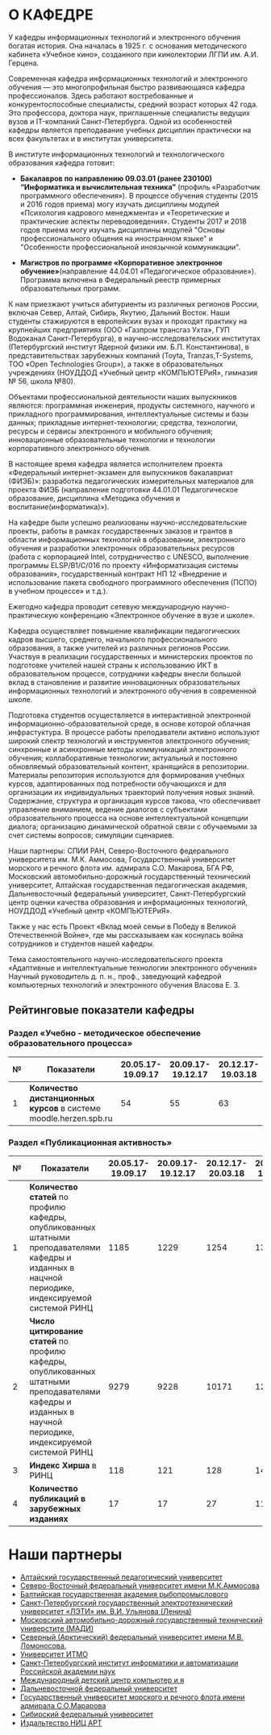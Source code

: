 <!-- Автор верстки: Журавский Матвей Антонович -->
# О КАФЕДРЕ

У кафедры информационных технологий и электронного обучения богатая история. Она началась в 1925 г. с основания методического кабинета «Учебное кино», созданного при кинолектории ЛГПИ им. А.И. Герцена.

Современная кафедра информационных технологий и электронного обучения — это многопрофильная быстро развивающаяся кафедра профессионалов. Здесь работают востребованные и конкурентоспособные специалисты, средний возраст которых 42 года. Это профессора, доктора наук, приглашенные специалисты ведущих вузов и IT-компаний Санкт-Петербурга. Одной из особенностей кафедры является преподавание учебных дисциплин практически на всех факультетах и в институтах университета.

В институте информационных технологий и технологического образования кафедра готовит:

* __Бакалавров по направлению 09.03.01 (ранее 230100) “Информатика и вычислительная техника”__ (профиль «Разработчик программного обеспечения»). В процессе обучения студенты (2015 и 2016 годов приема) могу изучать дисциплины модулей «Психология кадрового менеджмента» и «Теоретические и практические аспекты переводоведения». Студенты 2017 и 2018 годов приема могу изучать дисциплины модулей "Основы професcионального общения на иностранном языке" и "Особенности профеcсиональной иноязычной коммуникации".

* __Магистров по программе «Корпоративное электронное обучение»__(направление 44.04.01 «Педагогическое образование»). Программа включена в Федеральный реестр примерных образовательных программ.

К нам приезжают учиться абитуриенты из различных регионов России, включая Север, Алтай, Сибирь, Якутию, Дальний Восток. Наши студенты стажируются в европейских вузах и проходят практику на крупнейших предприятиях (ООО «Газпром трансгаз Ухта», ГУП Водоканал Санкт-Петербурга), в научно-исследовательских институтах (Петербургский институт Ядерной физики им. Б.П. Константинова), в представительствах зарубежных компаний (Toyta, Tranzas,T-Systems, ТОО «Open Technologies Group»), а также в образовательных учреждениях (НОУДДОД «Учебный центр «КОМПЬЮТЕРиЯ», гимназия № 56, школа №80).

Объектами профессиональной деятельности наших выпускников являются: программная инженерия, продукты системного, научного и прикладного программирования, интеллектуальные системы и базы данных; прикладные интернет-технологии; средства, технологии, ресурсы и сервисы электронного и мобильного обучения; инновационные образовательные технологии и технологии корпоративного электронного обучения.

В настоящее время кафедра является исполнителем проекта «Федеральный интернет-экзамен для выпускников бакалавриат (ФИЭБ)»: разработка педагогических измерительных материалов для проекта ФИЭБ (направление подготовки 44.01.01 Педагогическое образование, дисциплина «Методика обучения и воспитание(информатика)»).

На кафедре были успешно реализованы научно-исследовательские проекты, работы в рамках государственных заказов и грантов в области информационных технологий в образовании, электронного обучения и разработки электронных образовательных ресурсов (работа с корпорацией Intel, сотрудничество с UNESCO, выполнение программы ELSP/B1/C/016 по проекту «Информатизация системы образования», государственный контракт НП 12 «Внедрение и использование пакета свободного программного обеспечения (ПСПО) в учебном процессе» и т.д.).

Ежегодно кафедра проводит сетевую международную научно-практическую конференцию «Электронное обучение в вузе и школе».

Кафедра осуществляет повышение квалификации педагогических кадров высшего, среднего, начального профессионального образования, а также учителей из различных регионов России. Участвуя в реализации государственных и министерских проектов по подготовке учителей нашей страны к использованию ИКТ в образовательном процессе, сотрудники кафедры внесли большой вклад в становление и развитие инновационных образовательных информационных технологий и электронного обучения в современной школе.

Подготовка студентов осуществляется в интерактивной электронной информационно-образовательной среде, в основе которой облачная инфрастуктура. В процессе работы преподаватели активно используют широкий спектр технологий и инструментов электронного обучения; синхронные и асинхронные методы коммуникаций электронного обучения; коллаборативные технологии; актуальный и постоянно обновляемый образовательный контент, хранящийся в репозитории. Материалы репозитория используются для формирования учебных курсов, адаптированных под потребности обучающихся и для организации их индивидуальных траекторий получения новых знаний. Содержание, структура и организация курсов такова, что обеспечивает управление вниманием, ведение диалогов с субъектами образовательного процесса на основе интеллектуальной концепции диалога; организацию динамической обратной связи с обучаемыми за счет системы вопросов; симуляции сценариев.

Наши партнеры: СПИИ РАН, Северо-Восточного федерального университета им. М.К. Аммосова, Государственный университет морского и речного флота им. адмирала С.О. Макарова, БГА РФ, Московский автомобильно-дорожный государственный технический университет, Алтайская государственная педагогическая академия, Дальневосточный федеральный университет, Санкт-Петербургский центр оценки качества образования и информационных технологий, НОУДДОД «Учебный центр «КОМПЬЮТЕРиЯ».

Также у нас есть Проект «Вклад моей семьи в Победу в Великой Отечественной Войне», где мы рассказываем как коснулась война сотрудников и студентов нашей кафедры.

Тема самостоятельного научно-исследовательского проекта
«Адаптивные и интеллектуальные технологии электронного обучения»
Научный руководитель д. п. н., проф., заведующий кафедрой компьютерных
технологий и электронного обучения
Власова Е. З.

## Рейтинговые показатели кафедры

### Раздел «Учебно - методическое обеспечение образовательного процесса»
|№|__Показатели__|20.05.17-19.09.17|20.09.17-19.12.17|20.12.17-19.03.18|20.03.17-19.05.18|20.05.17-19.09.18|20.09.18-19.12.18|
|-|----------|-----------------|-----------------|-----------------|-----------------|-----------------|-----------------| 
|1| __Количество дистанционных курсов__ в системе moodle.herzen.spb.ru|54|55|63|66|85|102|

### Раздел «Публикационная активность»
|№|__Показатели__|20.05.17-19.09.17|20.09.17-19.12.17|20.12.17-20.03.18|20.09.18-19.12.18|
|-|----------|-----------------|-----------------|-----------------|-----------------| 
|1|__Количество статей__ по профилю кафедры, опубликованных штатными преподавателями кафедры и изданных в нацчной периодике, индексируемой системой РИНЦ | 1185 | 1229 | 1254 | 1395 |
|2|__Число цитирование статей__ по профилю кафедры, опубликованных штатными преподавателями кафедры и изданных в научной периодике, индексируемой системой РИНЦ | 9279 | 9228 | 10171 | 12085 |
|3|__Индекс Хирша__ в РИНЦ | 118 | 121 | 128 | 141 |
|4|__Количество публикаций в зарубежных изданиях__| 17 | 17 | 27 | 11 |

# Наши партнеры

- [Алтайский государственный педагогический университет][1]
- [Северо-Восточный федеральный университет имени М.К.Аммосова][2]
- [Балтийская государственная академия рыбопромыслового][3] 
- [Санкт-Петербургский государственный электротехнический университет «ЛЭТИ» им. В.И. Ульянова (Ленина)][4]
- [Московский автомобильно-дорожный государственный технический универстите (МАДИ)][5]
- [Северный (Арктический) федеральный университет имени М.В. Ломоносова.][6]
- [Университет ИТМО][7]
- [Санкт-Петербургский институт информатики и автоматизации Российской академии наук][8]
- [Международный детский центр компьютер и я][9]
- [Дальневосточной федеральный университет][10]
- [Государственный университет морского и речного флота имени адмирала С.О.Марарова][11]
- [Сибирский федеральный университет][12]
- [Издальтество НИЦ АРТ][13]

[1]:https://www.altspu.ru/
[2]:https://www.s-vfu.ru/
[3]:https://www.bgarf.ru/
[4]:https://etu.ru/
[5]:http://www.madi.ru/
[6]:https://narfu.ru/
[7]:https://itmo.ru/ru/
[8]:http://www.spiiras.nw.ru/
[9]:https://www.computeria.ru/
[10]:https://www.dvfu.ru/
[11]:https://gumrf.ru/
[12]:http://www.sfu-kras.ru/
[13]:http://artnw.ru/news-and-events/zhurnal-sovremennoe-obrazovanie-tradicii-i-innovacii/
